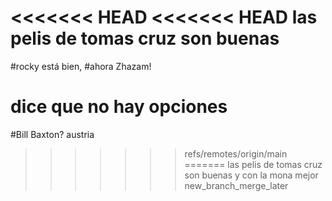 <<<<<<< HEAD
<<<<<<< HEAD
las pelis de tomas cruz son buenas
=======
#rocky está bien,
#ahora Zhazam!

dice que no hay opciones
=======
#Bill Baxton?
austria
>>>>>>> refs/remotes/origin/main
=======
las pelis de tomas cruz son buenas y con la mona mejor
>>>>>>> new_branch_merge_later
